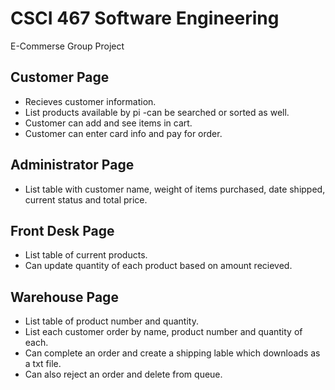 # CSCI 467 Software Engineering</br>
E-Commerse Group Project

## Customer Page </br>
* Recieves customer information.
* List products available by pi -can be searched or sorted as well.
* Customer can add and see items in cart.
* Customer can enter card info and pay for order.

## Administrator Page </br>
* List table with customer name, weight of items purchased, date shipped, current status and total price.

## Front Desk Page </br>
* List table of current products.
* Can update quantity of each product based on amount recieved.

## Warehouse Page </br>
* List table of product number and quantity.
* List each customer order by name, product number and quantity of each.
* Can complete an order and create a shipping lable which downloads as a txt file. 
* Can also reject an order and delete from queue.
